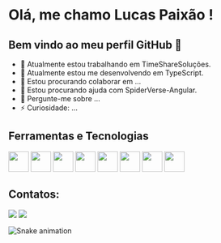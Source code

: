 # Olá, me chamo Lucas Paixão ! 
## Bem vindo ao meu perfil GitHub 👋

- 🔭 Atualmente estou trabalhando em TimeShareSoluções.
- 🌱 Atualmente estou me desenvolvendo em TypeScript.
- 👯 Estou procurando colaborar em ...
- 🤔 Estou procurando ajuda com SpiderVerse-Angular.
- 💬 Pergunte-me sobre ...
- ⚡ Curiosidade: ...

## Ferramentas e Tecnologias
<img src="https://cdn.jsdelivr.net/gh/devicons/devicon/icons/angularjs/angularjs-original.svg" width="40" height="40"/> <img src="https://cdn.jsdelivr.net/gh/devicons/devicon/icons/css3/css3-original.svg" width="40" height="40"/> <img src="https://cdn.jsdelivr.net/gh/devicons/devicon/icons/git/git-original.svg" width="40" height="40"/> <img src="https://cdn.jsdelivr.net/gh/devicons/devicon/icons/html5/html5-plain-wordmark.svg" width="40" height="40"/> <img src="https://cdn.jsdelivr.net/gh/devicons/devicon/icons/javascript/javascript-original.svg" width="40" height="40"/> <img src="https://cdn.jsdelivr.net/gh/devicons/devicon/icons/nodejs/nodejs-plain-wordmark.svg" width="40" height="40"/> <img src="https://cdn.jsdelivr.net/gh/devicons/devicon/icons/typescript/typescript-original.svg" width="40" height="40"/> <img src="https://cdn.jsdelivr.net/gh/devicons/devicon/icons/tailwindcss/tailwindcss-original-wordmark.svg" width="40" height="40"/>

## Contatos:

<div>
<a href="https://instagram.com/lucasgpaixaodev" target="_blank"><img src="https://img.shields.io/badge/-Instagram-%23E4405F?style=for-the-badge&logo=instagram&logoColor=white" target="_blank"></a>
<a href="https://www.linkedin.com/in/lucaspaixaodev" target="_blank"><img src="https://img.shields.io/badge/-LinkedIn-%230077B5?style=for-the-badge&logo=linkedin&logoColor=white" target="_blank"></a>   
</div>

![Snake animation](https://github.com/lucaspaixaodev/blob/output/github-contribution-grid-snake.svg)
